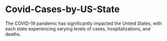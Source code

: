 # Covid-Cases-by-US-State
The COVID-19 pandemic has significantly impacted the United States, with each state experiencing varying levels of cases, hospitalizations, and deaths.
